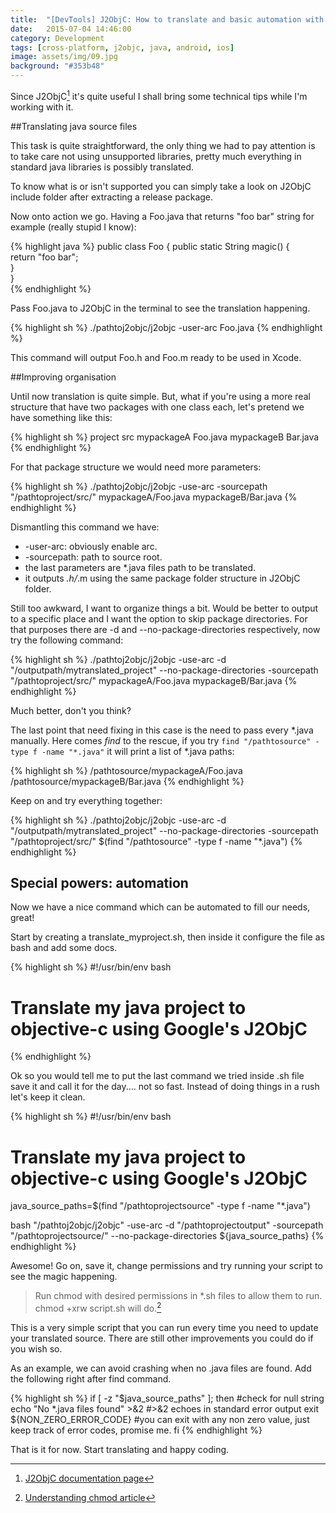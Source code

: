```yaml
---
title:  "[DevTools] J2ObjC: How to translate and basic automation with bash"
date:   2015-07-04 14:46:00
category: Development
tags: [cross-platform, j2objc, java, android, ios]
image: assets/img/09.jpg
background: "#353b48"
---
```

Since J2ObjC[^1] it's quite useful I shall bring some technical tips while I'm working with it.

##Translating java source files

This task is quite straightforward, the only thing we had to pay attention is to take care not using unsupported libraries, pretty much everything in standard java libraries is possibly translated.

To know what is or isn't supported you can simply take a look on J2ObjC include folder after extracting a release package.

Now onto action we go. Having a Foo.java that returns "foo bar" string for example (really stupid I know):

{% highlight java %}
public class Foo {
  public static String magic() {  
    return "foo bar";  
  }  
}  
{% endhighlight %}

Pass Foo.java to J2ObjC in the terminal to see the translation happening.

{% highlight sh %}
./pathtoj2objc/j2objc -user-arc Foo.java
{% endhighlight %}

This command will output Foo.h and Foo.m ready to be used in Xcode.

##Improving organisation

Until now translation is quite simple. But, what if you're using a more real structure that have two packages with one class each, let's pretend we have something like this:

{% highlight sh %}
project
  src
    mypackageA
      Foo.java
    mypackageB
      Bar.java
{% endhighlight %}

For that package structure we would need more parameters:

{% highlight sh %}
./pathtoj2objc/j2objc -use-arc -sourcepath "/pathtoproject/src/" mypackageA/Foo.java mypackageB/Bar.java
{% endhighlight %}

Dismantling this command we have:

* -user-arc: obviously enable arc.
* -sourcepath: path to source root.
* the last parameters are *.java files path to be translated.
* it outputs *.h/*.m using the same package folder structure in J2ObjC folder.

Still too awkward, I want to organize things a bit. Would be better to output to a specific place and I want the option to skip package directories. For that purposes there are -d and --no-package-directories respectively, now try the following command:

{% highlight sh %}
./pathtoj2objc/j2objc -use-arc -d "/outputpath/mytranslated_project" --no-package-directories -sourcepath "/pathtoproject/src/" mypackageA/Foo.java mypackageB/Bar.java
{% endhighlight %}

Much better, don't you think?  

The last point that need fixing in this case is the need to pass every *.java manually. Here comes *find* to the rescue, if you try `find "/pathtosource" -type f -name "*.java"` it will print a list of *.java paths:

{% highlight sh %}
/pathtosource/mypackageA/Foo.java
/pathtosource/mypackageB/Bar.java
{% endhighlight %}

Keep on and try everything together:

{% highlight sh %}
./pathtoj2objc/j2objc -use-arc -d "/outputpath/mytranslated_project" --no-package-directories -sourcepath "/pathtoproject/src/" $(find "/pathtosource" -type f -name "*.java")
{% endhighlight %}

## Special powers: automation
Now we have a nice command which can be automated to fill our needs, great!

Start by creating a translate_myproject.sh, then inside it configure the file as bash and add some docs.

{% highlight sh %}
#!/usr/bin/env bash
#
# Translate my java project to objective-c using Google's J2ObjC
{% endhighlight %}

Ok so you would tell me to put the last command we tried inside .sh file save it and call it for the day.... not so fast. Instead of doing things in a rush let's keep it clean.

{% highlight sh %}
#!/usr/bin/env bash  
#  
# Translate my java project to objective-c using Google's J2ObjC  
java_source_paths=$(find "/pathtoprojectsource" -type f -name "*.java")  

bash "/pathtoj2objc/j2objc" -use-arc -d "/pathtoprojectoutput" -sourcepath "/pathtoprojectsource/" --no-package-directories ${java_source_paths}
{% endhighlight %}

Awesome! Go on, save it, change permissions and try running your script to see the magic happening.

> Run chmod with desired permissions in *.sh files to allow them to run. chmod +xrw script.sh will do.[^2]

This is a very simple script that you can run every time you need to update your translated source. There are still other improvements you could do if you wish so.

As an example, we can avoid crashing when no .java files are found. Add the following right after find command.

{% highlight sh %}
if [ -z "$java_source_paths" ]; then #check for null string
  echo "No *.java files found" >&2 #>&2 echoes in standard error output
  exit ${NON_ZERO_ERROR_CODE} #you can exit with any non zero value, just keep track of error codes, promise me.
fi
{% endhighlight %}

That is it for now. Start translating and happy coding.

[^1]:[J2ObjC documentation page](http://j2objc.org/docs/)
[^2]:[Understanding chmod article](http://www.perlfect.com/articles/chmod.shtml)
